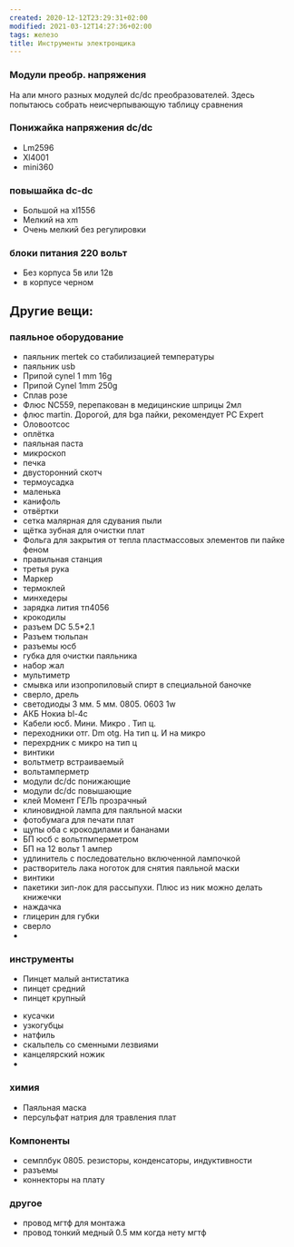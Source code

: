 ```yaml
---
created: 2020-12-12T23:29:31+02:00
modified: 2021-03-12T14:27:36+02:00
tags: железо
title: Инструменты электронщика
---
```


### Модули преобр. напряжения

На али много разных модулей dc/dc преобразователей. Здесь попытаюсь собрать неисчерпывающую таблицу сравнения

### Понижайка напряжения dc/dc
* Lm2596
* Xl4001
* mini360

### повышайка dc-dc
* Большой на xl1556
* Мелкий на xm
* Очень мелкий без регулировки

### блоки питания 220 вольт
* Без корпуса 5в или 12в
* в корпусе черном



## Другие вещи: 

### паяльное оборудование

* паяльник mertek со стабилизацией температуры
* паяльник usb
* Припой cynel 1 mm 16g
* Припой Cynel 1mm 250g
* Сплав розе
* Флюс NC559, перепакован в медицинские шприцы 2мл
* флюс martin. Дорогой, для bga пайки, рекомендует PC Expert 
* Оловоотсос
* оплётка
* паяльная паста
* микроскоп
* печка
* двусторонний скотч
* термоусадка
* маленька
* канифоль
* отвёртки
* сетка малярная для сдувания пыли
* щётка зубная для очистки плат
* Фольга для закрытия от тепла пластмассовых элементов пи пайке феном
* правильная станция
* третья рука 
* Маркер
* термоклей
* минхедеры
* зарядка лития тп4056
* крокодилы
* разъем  DC 5.5*2.1
* Разъем тюльпан
* разъемы юсб
* губка для очистки паяльника
* набор жал
* мультиметр
* смывка или изопропиловый спирт в специальной баночке
* сверло, дрель
* светодиоды 3 мм. 5 мм. 0805. 0603 1w
* АКБ Нокиа bl-4c
* Кабели юсб. Мини. Микро . Тип ц. 
* переходники отг. Dm otg. На тип ц. И на микро
* перехрдник с микро на тип ц
* винтики
* вольтметр встраиваемый
* вольтамперметр
* модули dc/dc понижающие
* модули dc/dc повышающие
* клей Момент ГЕЛЬ прозрачный
* клиновидной лампа для паяльной маски
* фотобумага для печати плат
* щупы оба с крокодилами и бананами
* БП юсб с вольтпмперметром
* БП на 12 вольт 1 ампер
* удлинитель с последовательно включенной лампочкой
* растворитель лака ноготок для снятия паяльной маски
* винтики 
* пакетики зип-лок для рассыпухи. Плюс из ник можно делать книжечки
* наждачка
* глицерин для губки
* сверло 
* 


### инструменты
* Пинцет малый антистатика
* пинцет средний
* пинцет крупный

- кусачки
- узкогубцы
- натфиль
- скальпель со сменными лезвиями
- канцелярский ножик
- 





### химия
* Паяльная маска
* персульфат натрия для травления плат


### Компоненты
- семплбук 0805. резисторы, конденсаторы, индуктивности
- разъемы
- коннекторы на плату


### другое 
- провод мгтф для монтажа
- провод тонкий медный 0.5 мм когда нету мгтф